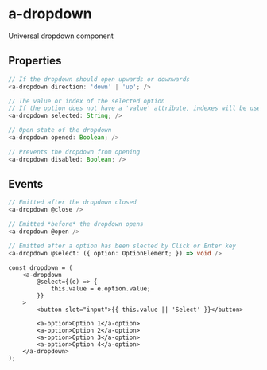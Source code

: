 # a-dropdown

Universal dropdown component

## Properties

```typescript
// If the dropdown should open upwards or downwards
<a-dropdown direction: 'down' | 'up'; />
```

```typescript
// The value or index of the selected option
// If the option does not have a 'value' attribute, indexes will be used.
<a-dropdown selected: String; />
```

```typescript
// Open state of the dropdown
<a-dropdown opened: Boolean; />
```

```typescript
// Prevents the dropdown from opening
<a-dropdown disabled: Boolean; />
```

## Events

```typescript
// Emitted after the dropdown closed
<a-dropdown @close />
```

```typescript
// Emitted *before* the dropdown opens
<a-dropdown @open />
```

```typescript
// Emitted after a option has been slected by Click or Enter key
<a-dropdown @select: ({ option: OptionElement; }) => void />
```

```tsx
const dropdown = (
	<a-dropdown
		@select={(e) => {
			this.value = e.option.value;
		}}
	>
		<button slot="input">{{ this.value || 'Select' }}</button>

		<a-option>Option 1</a-option>
		<a-option>Option 2</a-option>
		<a-option>Option 3</a-option>
		<a-option>Option 4</a-option>
	</a-dropdown>
);
```
